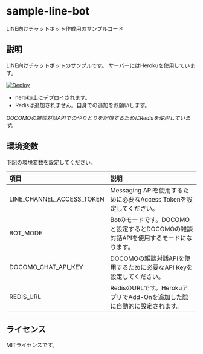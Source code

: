 # sample-line-bot

LINE向けチャットボット作成用のサンプルコード

## 説明

LINE向けチャットボットのサンプルです。
サーバーにはHerokuを使用しています。

[![Deploy](https://www.herokucdn.com/deploy/button.png)](https://heroku.com/deploy)

* heroku上にデプロイされます。
* Redisは追加されません。自身での追加をお願いします。

*DOCOMOの雑談対話APIでのやりとりを記憶するためにRedisを使用しています。*

## 環境変数

下記の環境変数を設定してください。


|項目|説明|
|:--|:--|
|LINE_CHANNEL_ACCESS_TOKEN|Messaging APIを使用するために必要なAccess Tokenを設定してください。|
|BOT_MODE|Botのモードです。DOCOMOと設定するとDOCOMOの雑談対話APIを使用するモードになります。|
|DOCOMO_CHAT_API_KEY|DOCOMOの雑談対話APIを使用するために必要なAPI Keyを設定してください。|
|REDIS_URL|RedisのURLです。HerokuアプリでAdd-Onを追加した際に自動的に設定されます。|

## ライセンス

MITライセンスです。


